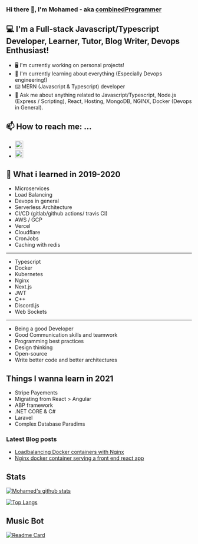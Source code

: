 ### Hi there 👋, I'm Mohamed - aka [combinedProgrammer][combinedprogrammer]

## 💻 I'm a Full-stack Javascript/Typescript Developer, Learner, Tutor, Blog Writer, Devops Enthusiast!

- 🖥️ I'm currently working on personal projects!
- 📖 I'm currently learning about everything (Especially Devops engineering!)
- ⌨️ MERN (Javascript & Typescript) developer
- 💬 Ask me about anything related to Javascript/Typescript, Node.js (Express / Scripting), React, Hosting, MongoDB, NGINX, Docker (Devops in General).

## 📫 How to reach me: ...

- [<img alt='darklight147 | LinkedIn' width='22px' src='https://cdn.jsdelivr.net/npm/simple-icons@3.12.0/icons/linkedin.svg' />][linkedin]
- [<img alt='darklight147 | Discord' width='22px' src='https://cdn.jsdelivr.net/npm/simple-icons@3.12.0/icons/discord.svg' />][discord]

## 🏫 What i learned in 2019-2020

- Microservices
- Load Balancing
- Devops in general
- Serverless Architecture
- CI/CD (gitlab/github actions/ travis CI)
- AWS / GCP
- Vercel
- Cloudflare
- CronJobs
- Caching with redis
---

- Typescript
- Docker
- Kubernetes
- Nginx
- Next.js
- JWT
- C++
- Discord.js
- Web Sockets

---

- Being a good Developer
- Good Communication skills and teamwork
- Programming best practices
- Design thinking
- Open-source
- Write better code and better architectures

## Things I wanna learn in 2021

- Stripe Payements
- Migrating from React > Angular
- ABP framework
- .NET CORE & C#
- Laravel
- Complex Database Paradims

### Latest Blog posts

<!-- BLOG-POST-LIST:START -->
- [Loadbalancing Docker containers with Nginx](https://medium.com/@belkamelmohamed/loadbalancing-docker-containers-with-nginx-465a66a6acd2?source=rss-dae79ee7f704------2)
- [Nginx docker container serving a front end react app](https://medium.com/@belkamelmohamed/nginx-docker-container-serving-a-front-end-react-app-8d8f81d44587?source=rss-dae79ee7f704------2)
<!-- BLOG-POST-LIST:END -->

## Stats

[![Mohamed's github stats](https://github-readme-stats.vercel.app/api?username=darklight147&show_icons=true&hide=issues&include_all_commits=true&bg_color=151515&text_color=eeeeee&title_color=feeeee&icon_color=60C476)](https://github.com/darklight147/github-readme-stats)


[![Top Langs](https://github-readme-stats.vercel.app/api/top-langs/?username=darklight147&layout=compact&hide=css&theme=dark)](https://github.com/darklight147/darklight147)

## Music Bot

[![Readme Card](https://github-readme-stats.vercel.app/api/pin/?username=Game-Linter&repo=Discord-Music-Master&theme=dark)](https://github.com/Game-Linter/Discord-Music-Master)

[combinedprogrammer]: https://www.youtube.com/channel/UCxOOgcdkUTmk0dP8K4qfd_Q?view_as=subscriber
[linkedin]: https://www.linkedin.com/in/mohamed-belkamel-a65364183
[discord]: https://discordapp.com/users/563804458526441639/
